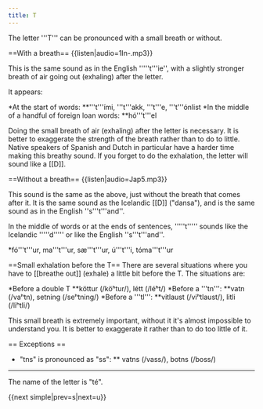 ```yaml
---
title: T
---
```


The letter '''T''' can be pronounced with a small breath or without.

==With a breath==
{{listen|audio=1In-.mp3}}

This is the same sound as in the English '''''t'''ie'', with a slightly stronger breath of air going out (exhaling) after the letter.

It appears:

*At the start of words:
**'''t'''ími, '''t'''akk, '''t'''e, '''t'''ónlist
*In the middle of a handful of foreign loan words:
**hó'''t'''el

Doing the small breath of air (exhaling) after the letter is necessary. It is better to exaggerate the strength of the breath rather than to do to little. Native speakers of Spanish and Dutch in particular have a harder time making this breathy sound. If you forget to do the exhalation, the letter will sound like a [[D]].

==Without a breath==
{{listen|audio=Jap5.mp3}}


This sound is the same as the above, just without the breath that comes after it. It is the same sound as the Icelandic [[D]] ("dansa"), and is the same sound as in the English ''s'''t'''and''. 

In the middle of words or at the ends of sentences, '''''t''''' sounds like the Icelandic '''''d''''' or like the English ''s'''t'''and''.

*fó'''t'''ur, ma'''t'''ur, sæ'''t'''ur, ú'''t'''i, tóma'''t'''ur

==Small exhalation before the T==
There are several situations where you have to [[breathe out]] (exhale) a little bit before the T. The situations are:

*Before a double T
**köttur (/köʰtur/), létt (/léʰt/)
*Before a '''tn''':
**vatn (/vaʰtn), setning (/seʰtning/)
*Before a '''tl''':
**vitlaust (/viʰtlaust/), litli (/liʰtli/)

This small breath is extremely important, without it it's almost impossible to understand you. It is better to exaggerate it rather than to do too little of it.

== Exceptions ==

* "tns" is pronounced as "ss":
** vatns (/vass/), botns (/boss/)

***

The name of the letter is "té".

{{next simple|prev=s|next=u}}
